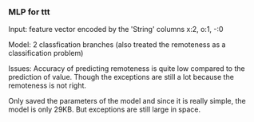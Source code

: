 ### MLP for ttt

Input: feature vector encoded by the 'String' columns x:2, o:1, -:0 

Model: 2 classfication branches (also treated the remoteness as a classification problem)

Issues: Accuracy of predicting remoteness is quite low compared to the prediction of value. Though the exceptions are still a lot because the remoteness is not right.



Only saved the parameters of the model and since it is really simple, the model is only 29KB. But exceptions are still large in space.